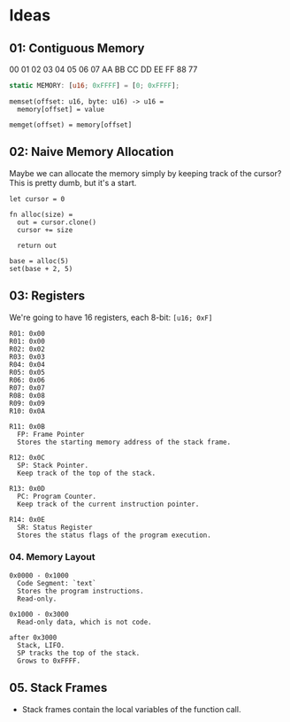 # Ideas

## 01: Contiguous Memory

00 01 02 03 04 05 06 07
AA BB CC DD EE FF 88 77

```rust
static MEMORY: [u16; 0xFFFF] = [0; 0xFFFF];
```

```
memset(offset: u16, byte: u16) -> u16 =
  memory[offset] = value

memget(offset) = memory[offset]
```

## 02: Naive Memory Allocation

Maybe we can allocate the memory simply by keeping track of the cursor? This is pretty dumb, but it's a start.

```
let cursor = 0

fn alloc(size) =
  out = cursor.clone()
  cursor += size

  return out

base = alloc(5)
set(base + 2, 5)
```

## 03: Registers

We're going to have 16 registers, each 8-bit: `[u16; 0xF]`

```
R01: 0x00
R01: 0x00
R02: 0x02
R03: 0x03
R04: 0x04
R05: 0x05
R06: 0x06
R07: 0x07
R08: 0x08
R09: 0x09
R10: 0x0A

R11: 0x0B
  FP: Frame Pointer
  Stores the starting memory address of the stack frame.

R12: 0x0C
  SP: Stack Pointer.
  Keep track of the top of the stack.

R13: 0x0D
  PC: Program Counter.
  Keep track of the current instruction pointer.

R14: 0x0E
  SR: Status Register
  Stores the status flags of the program execution.
```

### 04. Memory Layout

```
0x0000 - 0x1000
  Code Segment: `text`
  Stores the program instructions.
  Read-only.

0x1000 - 0x3000
  Read-only data, which is not code.

after 0x3000
  Stack, LIFO.
  SP tracks the top of the stack.
  Grows to 0xFFFF.
```

## 05. Stack Frames

- Stack frames contain the local variables of the function call.
